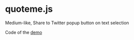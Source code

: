 quoteme.js
==========

Medium-like, Share to Twitter popup button on text selection

Code of the [demo](http://stakisko.github.io/quoteme.js)
